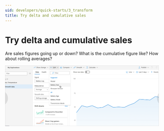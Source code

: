 ```yaml
---
uid: developers/quick-starts/3_transform
title: Try delta and cumulative sales 
---
```


# Try delta and cumulative sales 

Are sales figures going up or down? What is the cumulative figure like? How about rolling averages?

![Are sales figures going up or down?](../tutorials/transform-data.png)
